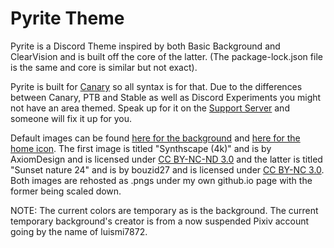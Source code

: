 # Pyrite Theme
Pyrite is a Discord Theme inspired by both Basic Background and ClearVision and is built off the core of the latter. (The package-lock.json file is the same and core is similar but not exact).

Pyrite is built for [Canary](https://canary.discord.com/) so all syntax is for that. Due to the differences between Canary, PTB and Stable as well as Discord Experiments you might not have an area themed. Speak up for it on the [Support Server](https://discord.gg/W976FZS) and someone will fix it up for you.

Default images can be found [here for the background](https://www.deviantart.com/axiomdesign/art/Synthscape-4k-820089811) and [here for the home icon](https://www.deviantart.com/bouzid27/art/Sunset-nature-24-682097453). The first image is titled "Synthscape (4k)" and is by AxiomDesign and is licensed under [CC BY-NC-ND 3.0](https://creativecommons.org/licenses/by-nc-nd/3.0/) and the latter is titled "Sunset nature 24" and is by bouzid27 and is licensed under [CC BY-NC 3.0](https://creativecommons.org/licenses/by-nc/3.0/). Both images are rehosted as .pngs under my own github.io page with the former being scaled down.

NOTE:
The current colors are temporary as is the background.
The current temporary background's creator is from a now suspended Pixiv account going by the name of luismi7872.
